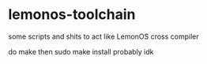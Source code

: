 # lemonos-toolchain
some scripts and shits to act like LemonOS cross compiler

do make then sudo make install probably idk
